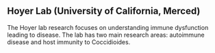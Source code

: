 ## Hoyer Lab (University of California, Merced)
The Hoyer lab research focuses on understanding immune dysfunction leading to disease. The lab has two main research areas: autoimmune disease and host immunity to Coccidioides.

